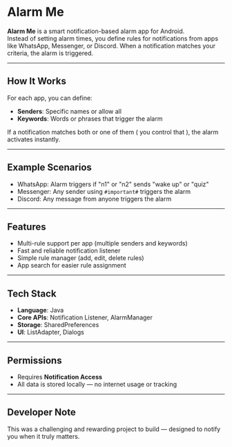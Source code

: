 # Alarm Me

**Alarm Me** is a smart notification-based alarm app for Android.  
Instead of setting alarm times, you define rules for notifications from apps like WhatsApp, Messenger, or Discord. When a notification matches your criteria, the alarm is triggered.

---

## How It Works

For each app, you can define:
- **Senders**: Specific names or allow all
- **Keywords**: Words or phrases that trigger the alarm

If a notification matches both or one of them ( you control that ), the alarm activates instantly.

---

## Example Scenarios

- WhatsApp: Alarm triggers if "n1" or "n2" sends "wake up" or "quiz"
- Messenger: Any sender using `#important#` triggers the alarm
- Discord: Any message from anyone triggers the alarm

---

## Features

- Multi-rule support per app (multiple senders and keywords)
- Fast and reliable notification listener
- Simple rule manager (add, edit, delete rules)
- App search for easier rule assignment

---

## Tech Stack

- **Language**: Java  
- **Core APIs**: Notification Listener, AlarmManager  
- **Storage**: SharedPreferences  
- **UI**: ListAdapter, Dialogs

---

## Permissions

- Requires **Notification Access**
- All data is stored locally — no internet usage or tracking

---

## Developer Note

This was a challenging and rewarding project to build — designed to notify you when it truly matters.
